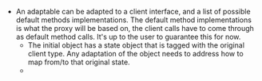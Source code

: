 * An adaptable can be adapted to a client interface, and a list of possible default methods
  implementations. The default method implementations is what the proxy will be based on, the client
  calls have to come through as default method calls. It's up to the user to guarantee this for now.
    * The initial object has a state object that is tagged with the original client type. Any
      adaptation of the object needs to address how to map from/to that original state.
    * 